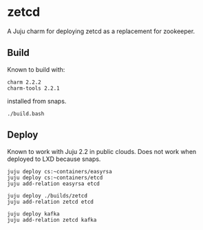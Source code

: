 # zetcd
A Juju charm for deploying zetcd as a replacement for zookeeper.

## Build

Known to build with:
```
charm 2.2.2
charm-tools 2.2.1
```
installed from snaps.

`./build.bash`

## Deploy

Known to work with Juju 2.2 in public clouds. Does not work when deployed to
LXD because snaps.

```
juju deploy cs:~containers/easyrsa
juju deploy cs:~containers/etcd
juju add-relation easyrsa etcd

juju deploy ./builds/zetcd
juju add-relation zetcd etcd

juju deploy kafka
juju add-relation zetcd kafka
```

